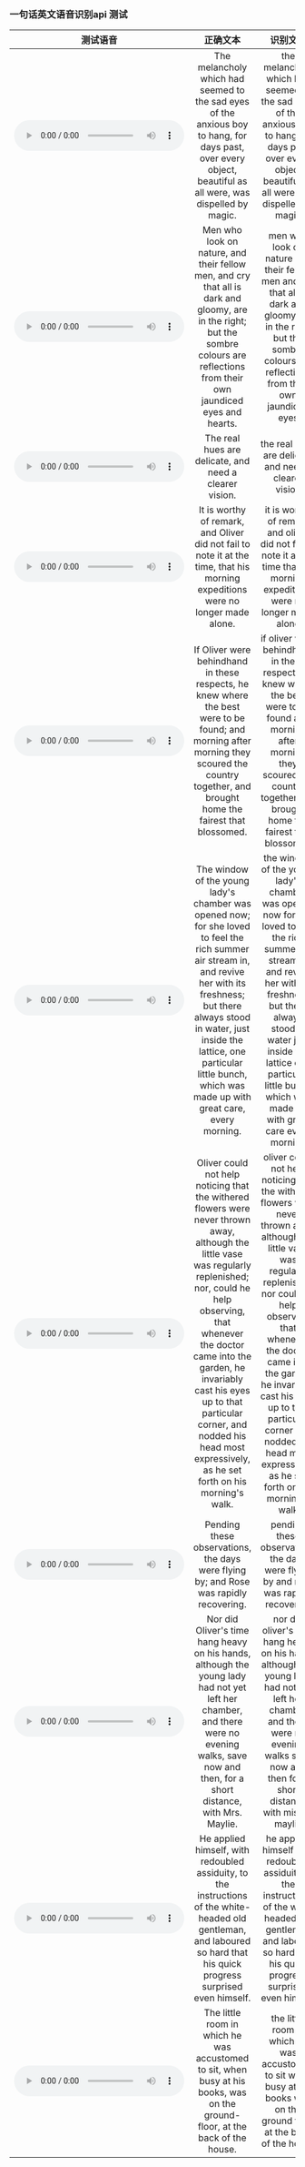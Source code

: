 
### 一句话英文语音识别api 测试


|  测试语音 | 正确文本  |   识别文本   | 
|:----------------------------:|:---------:|:----------------:|
|  <audio controls><source src="./asr_audio/114_129317_000065_000002.wav" type="audio/mpeg"></audio> | The melancholy which had seemed to the sad eyes of the anxious boy to hang, for days past, over every object, beautiful as all were, was dispelled by magic.| the melancholy which had seemed to the sad eyes of the anxious boy to hang for days past over every object beautiful as all were was dispelled by magic|
|  <audio controls><source src="./asr_audio/114_129317_000065_000005.wav" type="audio/mpeg"></audio> | Men who look on nature, and their fellow men, and cry that all is dark and gloomy, are in the right; but the sombre colours are reflections from their own jaundiced eyes and hearts. | men who look on nature and their fellow men and cry that all is dark and gloomy are in the right but the sombre colours are reflections from their own jaundiced eyes|
|  <audio controls><source src="./asr_audio/114_129317_000065_000006.wav" type="audio/mpeg"></audio> | The real hues are delicate, and need a clearer vision. | the real hues are delicate and need a clearer vision|
|  <audio controls><source src="./asr_audio/114_129317_000066_000000.wav" type="audio/mpeg"></audio> | It is worthy of remark, and Oliver did not fail to note it at the time, that his morning expeditions were no longer made alone. | it is worthy of remark and oliver did not fail to note it at the time that his morning expeditions were no longer made alone|
|  <audio controls><source src="./asr_audio/114_129317_000066_000002.wav" type="audio/mpeg"></audio> | If Oliver were behindhand in these respects, he knew where the best were to be found; and morning after morning they scoured the country together, and brought home the fairest that blossomed. | if oliver were behindhand in these respects he knew where the best were to be found and morning after morning they scoured the country together and brought home the fairest that blossomed |
|  <audio controls><source src="./asr_audio/114_129317_000066_000003.wav" type="audio/mpeg"></audio> | The window of the young lady's chamber was opened now; for she loved to feel the rich summer air stream in, and revive her with its freshness; but there always stood in water, just inside the lattice, one particular little bunch, which was made up with great care, every morning. | the window of the young lady's chamber was opened now for she loved to feel the rich summer air stream in and revive her with its freshness but there always stood in water just inside the lattice one particular little bunch which was made up with great care every morning |
|  <audio controls><source src="./asr_audio/114_129317_000066_000004.wav" type="audio/mpeg"></audio> | Oliver could not help noticing that the withered flowers were never thrown away, although the little vase was regularly replenished; nor, could he help observing, that whenever the doctor came into the garden, he invariably cast his eyes up to that particular corner, and nodded his head most expressively, as he set forth on his morning's walk. | oliver could not help noticing that the withered flowers were never thrown away although the little vase was regularly replenished nor could he help observing that whenever the doctor came into the garden he invariably cast his eyes up to that particular corner and nodded his head most expressively as he set forth on his morning's walk |
|  <audio controls><source src="./asr_audio/114_129317_000066_000005.wav" type="audio/mpeg"></audio> | Pending these observations, the days were flying by; and Rose was rapidly recovering. | pending these observations the days were flying by and rose was rapidly recovering |
|  <audio controls><source src="./asr_audio/114_129317_000067_000000.wav" type="audio/mpeg"></audio> | Nor did Oliver's time hang heavy on his hands, although the young lady had not yet left her chamber, and there were no evening walks, save now and then, for a short distance, with Mrs. Maylie. | nor did oliver's time hang heavy on his hands although the young lady had not yet left her chamber and there were no evening walks save now and then for a short distance with missus maylie |
|  <audio controls><source src="./asr_audio/114_129317_000067_000001.wav" type="audio/mpeg"></audio> | He applied himself, with redoubled assiduity, to the instructions of the white-headed old gentleman, and laboured so hard that his quick progress surprised even himself. | he applied himself with redoubled assiduity to the instructions of the white headed old gentleman and labored so hard that his quick progress surprised even himself |
|  <audio controls><source src="./asr_audio/114_129317_000068_000000.wav" type="audio/mpeg"></audio> | The little room in which he was accustomed to sit, when busy at his books, was on the ground-floor, at the back of the house. | the little room in which he was accustomed to sit when busy at his books was on the ground floor at the back of the house |